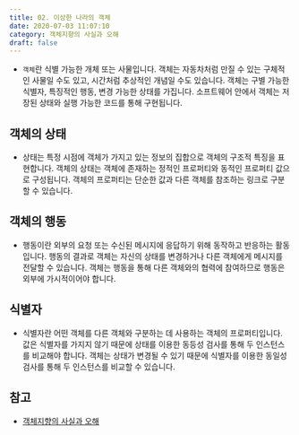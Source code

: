 ```yaml
---
title: 02. 이상한 나라의 객체
date: 2020-07-03 11:07:10
category: 객체지향의 사실과 오해
draft: false
---
```


- `객체`란 식별 가능한 개체 또는 사물입니다. 객체는 자동차처럼 만질 수 있는 구체적인 사물일 수도 있고, 시간처럼 추상적인 개념일 수도 있습니다. 객체는 구별 가능한 식별자, 특징적인 행동, 변경 가능한 상태를 가집니다. 소프트웨어 안에서 객체는 저장된 상태와 실행 가능한 코드를 통해 구현됩니다.

## 객체의 상태

- 상태는 특정 시점에 객체가 가지고 있는 정보의 집합으로 객체의 구조적 특징을 표현합니다. 객체의 상태는 객체에 존재하는 정적인 프로퍼티와 동적인 프로퍼티 값으로 구성됩니다. 객체의 프로퍼티는 단순한 값과 다른 객체를 참조하는 링크로 구분할 수 있습니다.

## 객체의 행동

- 행동이란 외부의 요청 또는 수신된 메시지에 응답하기 위해 동작하고 반응하는 활동입니다. 행동의 결과로 객체는 자신의 상태를 변경하거나 다른 객체에게 메시지를 전달할 수 있습니다. 객체는 행동을 통해 다른 객체와의 협력에 참여하므로 행동은 외부에 가시적이어야 합니다.

## 식별자

- 식별자란 어떤 객체를 다른 객체와 구분하는 데 사용하는 객체의 프로퍼티입니다. 값은 식별자를 가지지 않기 때문에 상태를 이용한 동등성 검사를 통해 두 인스턴스를 비교해야 합니다. 객체는 상태가 변경될 수 있기 때문에 식별자를 이용한 동일성 검사를 통해 두 인스턴스를 비교할 수 있습니다.

## 참고

- [객체지향의 사실과 오해](https://peter-cho.gitbook.io/book/11/undefined-3)
